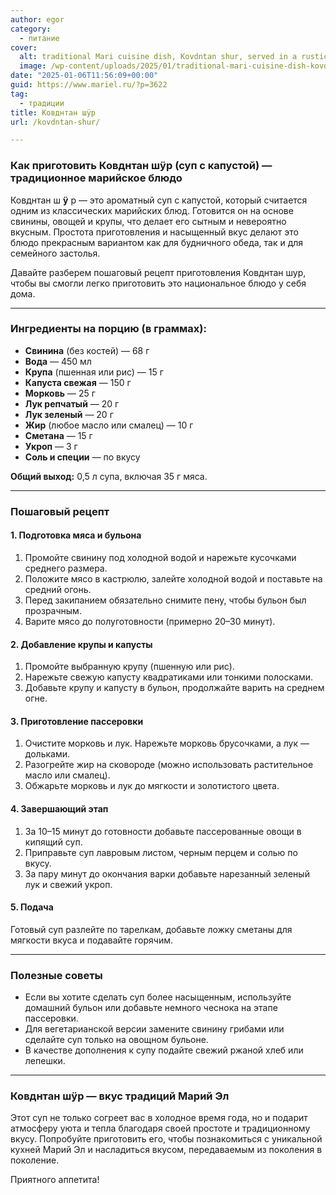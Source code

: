 ```yaml
---
author: egor
category:
  - питание
cover:
  alt: traditional Mari cuisine dish, Kovdntan shur, served in a rustic ceramic bowl
  image: /wp-content/uploads/2025/01/traditional-mari-cuisine-dish-kovdntan-shur-served-in-a-rustic-ceramic-bowl.jpg
date: "2025-01-06T11:56:09+00:00"
guid: https://www.mariel.ru/?p=3622
tag:
  - традиции
title: Ковднтан шÿр
url: /kovdntan-shur/

---
```

### Как приготовить **Ковднтан шÿр** (суп с капустой) — традиционное марийское блюдо

Ковднтан ш **ÿ** р — это ароматный суп с капустой, который считается одним из классических марийских блюд. Готовится он на основе свинины, овощей и крупы, что делает его сытным и невероятно вкусным. Простота приготовления и насыщенный вкус делают это блюдо прекрасным вариантом как для будничного обеда, так и для семейного застолья.

Давайте разберем пошаговый рецепт приготовления Ковднтан шур, чтобы вы смогли легко приготовить это национальное блюдо у себя дома.

* * *

### **Ингредиенты на порцию** (в граммах):

- **Свинина** (без костей) — 68 г
- **Вода** — 450 мл
- **Крупа** (пшенная или рис) — 15 г
- **Капуста свежая** — 150 г
- **Морковь** — 25 г
- **Лук репчатый** — 20 г
- **Лук зеленый** — 20 г
- **Жир** (любое масло или смалец) — 10 г
- **Сметана** — 15 г
- **Укроп** — 3 г
- **Соль и специи** — по вкусу

**Общий выход:** 0,5 л супа, включая 35 г мяса.

* * *

### **Пошаговый рецепт**

#### **1\. Подготовка мяса и бульона**

1. Промойте свинину под холодной водой и нарежьте кусочками среднего размера.
1. Положите мясо в кастрюлю, залейте холодной водой и поставьте на средний огонь.
1. Перед закипанием обязательно снимите пену, чтобы бульон был прозрачным.
1. Варите мясо до полуготовности (примерно 20–30 минут).

#### **2\. Добавление крупы и капусты**

1. Промойте выбранную крупу (пшенную или рис).
1. Нарежьте свежую капусту квадратиками или тонкими полосками.
1. Добавьте крупу и капусту в бульон, продолжайте варить на среднем огне.

#### **3\. Приготовление пассеровки**

1. Очистите морковь и лук. Нарежьте морковь брусочками, а лук — дольками.
1. Разогрейте жир на сковороде (можно использовать растительное масло или смалец).
1. Обжарьте морковь и лук до мягкости и золотистого цвета.

#### **4\. Завершающий этап**

1. За 10–15 минут до готовности добавьте пассерованные овощи в кипящий суп.
1. Приправьте суп лавровым листом, черным перцем и солью по вкусу.
1. За пару минут до окончания варки добавьте нарезанный зеленый лук и свежий укроп.

#### **5\. Подача**

Готовый суп разлейте по тарелкам, добавьте ложку сметаны для мягкости вкуса и подавайте горячим.

* * *

### **Полезные советы**

- Если вы хотите сделать суп более насыщенным, используйте домашний бульон или добавьте немного чеснока на этапе пассеровки.
- Для вегетарианской версии замените свинину грибами или сделайте суп только на овощном бульоне.
- В качестве дополнения к супу подайте свежий ржаной хлеб или лепешки.

* * *

### **Ковднтан шÿр — вкус традиций Марий Эл**

Этот суп не только согреет вас в холодное время года, но и подарит атмосферу уюта и тепла благодаря своей простоте и традиционному вкусу. Попробуйте приготовить его, чтобы познакомиться с уникальной кухней Марий Эл и насладиться вкусом, передаваемым из поколения в поколение.

Приятного аппетита!
